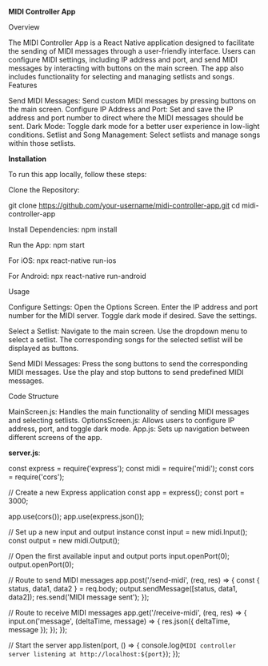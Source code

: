 **MIDI Controller App**

Overview

The MIDI Controller App is a React Native application designed to facilitate the sending of MIDI messages through a user-friendly interface. Users can configure MIDI settings, including IP address and port, and send MIDI messages by interacting with buttons on the main screen. The app also includes functionality for selecting and managing setlists and songs.
Features

  Send MIDI Messages: Send custom MIDI messages by pressing buttons on the main screen.
  Configure IP Address and Port: Set and save the IP address and port number to direct where the MIDI messages should be sent.
  Dark Mode: Toggle dark mode for a better user experience in low-light conditions.
  Setlist and Song Management: Select setlists and manage songs within those setlists.

**Installation**

To run this app locally, follow these steps:

Clone the Repository:

  git clone https://github.com/your-username/midi-controller-app.git
  cd midi-controller-app

Install Dependencies:
  npm install

Run the App:
  npm start

For iOS:
  npx react-native run-ios

For Android:
  npx react-native run-android

Usage

  Configure Settings:
      Open the Options Screen.
      Enter the IP address and port number for the MIDI server.
      Toggle dark mode if desired.
      Save the settings.

  Select a Setlist:
      Navigate to the main screen.
      Use the dropdown menu to select a setlist.
      The corresponding songs for the selected setlist will be displayed as buttons.

  Send MIDI Messages:
      Press the song buttons to send the corresponding MIDI messages.
      Use the play and stop buttons to send predefined MIDI messages.

Code Structure

  MainScreen.js: Handles the main functionality of sending MIDI messages and selecting setlists.
  OptionsScreen.js: Allows users to configure IP address, port, and toggle dark mode.
  App.js: Sets up navigation between different screens of the app.


**server.js**: 

  const express = require('express');
  const midi = require('midi');
  const cors = require('cors');
  
  // Create a new Express application
  const app = express();
  const port = 3000;
  
  app.use(cors());
  app.use(express.json());
  
  // Set up a new input and output instance
  const input = new midi.Input();
  const output = new midi.Output();
  
  // Open the first available input and output ports
  input.openPort(0);
  output.openPort(0);
  
  // Route to send MIDI messages
  app.post('/send-midi', (req, res) => {
    const { status, data1, data2 } = req.body;
    output.sendMessage([status, data1, data2]);
    res.send('MIDI message sent');
  });
  
  // Route to receive MIDI messages
  app.get('/receive-midi', (req, res) => {
    input.on('message', (deltaTime, message) => {
      res.json({ deltaTime, message });
    });
  });
  
  // Start the server
  app.listen(port, () => {
    console.log(`MIDI controller server listening at http://localhost:${port}`);
  });
